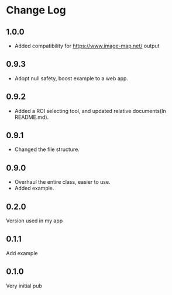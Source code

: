# Change Log
## 1.0.0
+ Added compatibility for https://www.image-map.net/ output
## 0.9.3
+ Adopt null safety, boost example to a web app.
## 0.9.2
+ Added a ROI selecting tool, and updated relative documents(In README.md).
## 0.9.1
+ Changed the file structure.
## 0.9.0
+ Overhaul the entire class, easier to use.
+ Added example.
## 0.2.0
Version used in my app
## 0.1.1
Add example
## 0.1.0
Very initial pub